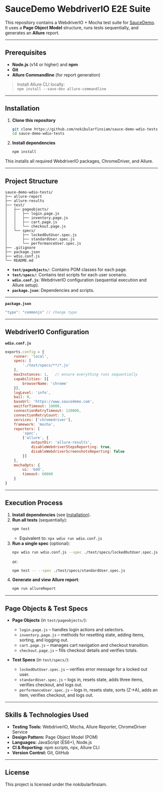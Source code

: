 # SauceDemo WebdriverIO E2E Suite

This repository contains a WebdriverIO + Mocha test suite for [SauceDemo](https://www.saucedemo.com/). It uses a **Page Object Model** structure, runs tests sequentially, and generates an **Allure** report.

---

## Prerequisites

- **Node.js** (v14 or higher) and **npm**  
- **Git**  
- **Allure Commandline** (for report generation)  

> Install Allure CLI locally:  
> `npm install --save-dev allure-commandline`

---

## Installation

1. **Clone this repository**  
   ```bash
   git clone https://github.com/nokibularfinsiam/sauce-demo-wdio-tests.git
   cd sauce-demo-wdio-tests
   ```
2. **Install dependencies**  
   ```bash
   npm install
   ```

This installs all required WebdriverIO packages, ChromeDriver, and Allure.

---

## Project Structure

```
sauce-demo-wdio-tests/
├── allure-report
├── allure-results
├── test/
│   ├── pageobjects/
│   │   ├── login.page.js
│   │   ├── inventory.page.js
│   │   ├── cart.page.js
│   │   └── checkout.page.js
│   └── specs/
│       ├── lockedOutUser.spec.js
│       ├── standardUser.spec.js
│       └── performanceUser.spec.js
├── .gitignore
├── package.json
├── wdio.conf.js
└── README.md
```

- **`test/pageobjects/`**: Contains POM classes for each page.  
- **`test/specs/`**: Contains test scripts for each user scenario.  
- **`wdio.conf.js`**: WebdriverIO configuration (sequential execution and Allure setup).  
- **`package.json`**: Dependencies and scripts.

---

**`package.json`**

```js
"type": "commonjs" // change type

```

---

## WebdriverIO Configuration
**`wdio.conf.js`**

```js
exports.config = {
    runner: 'local',
    specs: [
        './test/specs/**/*.js'
    ],
    maxInstances: 1,   // ensure everything runs sequentially
    capabilities: [{
        browserName: 'chrome'
    }],
    logLevel: 'info',
    bail: 0,
    baseUrl: 'https://www.saucedemo.com',
    waitforTimeout: 10000,
    connectionRetryTimeout: 120000,
    connectionRetryCount: 3,
    services: ['chromedriver'],
    framework: 'mocha',
    reporters: [
        'spec',
        ['allure', {
            outputDir: 'allure-results',
            disableWebdriverStepsReporting: true,
            disableWebdriverScreenshotsReporting: false
        }]
    ],
    mochaOpts: {
        ui: 'bdd',
        timeout: 60000
    }
}

```

---

## Execution Process

1. **Install dependencies** (see [Installation](#installation)).  
2. **Run all tests** (sequentially):  
   ```bash
   npm test
   ```
   - Equivalent to: `npx wdio run wdio.conf.js`  
3. **Run a single spec** (optional):  
   ```bash
   npx wdio run wdio.conf.js --spec ./test/specs/lockedOutUser.spec.js
   ```
   or:  
   ```bash
   npm test -- --spec ./test/specs/standardUser.spec.js
   ```
4. **Generate and view Allure report**:  
   ```bash
   npm run allureReport
   ```

---

## Page Objects & Test Specs

- **Page Objects** (in `test/pageobjects/`):  
  - `login.page.js` – handles login actions and selectors.  
  - `inventory.page.js` – methods for resetting state, adding items, sorting, and logging out.  
  - `cart.page.js` – manages cart navigation and checkout transition.  
  - `checkout.page.js` – fills checkout details and verifies totals.

- **Test Specs** (in `test/specs/`):  
  - `lockedOutUser.spec.js` – verifies error message for a locked out user.  
  - `standardUser.spec.js` – logs in, resets state, adds three items, verifies checkout, and logs out.  
  - `performanceUser.spec.js` – logs in, resets state, sorts (Z→A), adds an item, verifies checkout, and logs out.

---

## Skills & Technologies Used

- **Testing Tools:** WebdriverIO, Mocha, Allure Reporter, ChromeDriver Service  
- **Design Pattern:** Page Object Model (POM)  
- **Languages:** JavaScript (ES6+), Node.js  
- **CI & Reporting:** npm scripts, npx, Allure CLI  
- **Version Control:** Git, GitHub  

---

## License

This project is licensed under the nokibularfinsiam.
